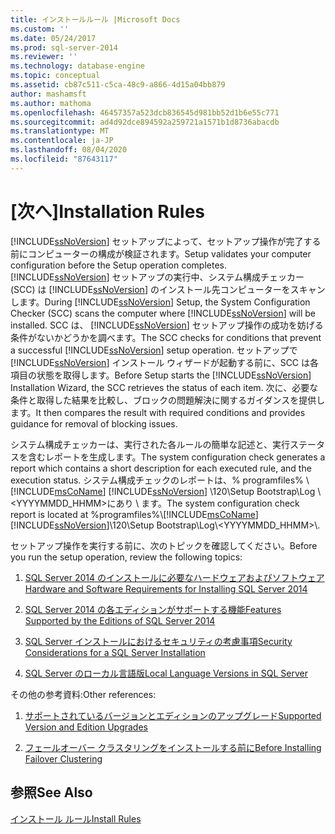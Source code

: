 ```yaml
---
title: インストールルール |Microsoft Docs
ms.custom: ''
ms.date: 05/24/2017
ms.prod: sql-server-2014
ms.reviewer: ''
ms.technology: database-engine
ms.topic: conceptual
ms.assetid: cb87c511-c5ca-48c9-a866-4d15a04bb879
author: mashamsft
ms.author: mathoma
ms.openlocfilehash: 46457357a523dcb836545d981bb52d1b6e55c771
ms.sourcegitcommit: ad4d92dce894592a259721a1571b1d8736abacdb
ms.translationtype: MT
ms.contentlocale: ja-JP
ms.lasthandoff: 08/04/2020
ms.locfileid: "87643117"
---
```

# <a name="installation-rules"></a><span data-ttu-id="f9e64-102">[次へ]</span><span class="sxs-lookup"><span data-stu-id="f9e64-102">Installation Rules</span></span>
  [!INCLUDE[ssNoVersion](../../includes/ssnoversion-md.md)] <span data-ttu-id="f9e64-103">セットアップによって、セットアップ操作が完了する前にコンピューターの構成が検証されます。</span><span class="sxs-lookup"><span data-stu-id="f9e64-103">Setup validates your computer configuration before the Setup operation completes.</span></span> <span data-ttu-id="f9e64-104">[!INCLUDE[ssNoVersion](../../includes/ssnoversion-md.md)] セットアップの実行中、システム構成チェッカー (SCC) は [!INCLUDE[ssNoVersion](../../includes/ssnoversion-md.md)] のインストール先コンピューターをスキャンします。</span><span class="sxs-lookup"><span data-stu-id="f9e64-104">During [!INCLUDE[ssNoVersion](../../includes/ssnoversion-md.md)] Setup, the System Configuration Checker (SCC) scans the computer where [!INCLUDE[ssNoVersion](../../includes/ssnoversion-md.md)] will be installed.</span></span> <span data-ttu-id="f9e64-105">SCC は、 [!INCLUDE[ssNoVersion](../../includes/ssnoversion-md.md)] セットアップ操作の成功を妨げる条件がないかどうかを調べます。</span><span class="sxs-lookup"><span data-stu-id="f9e64-105">The SCC checks for conditions that prevent a successful [!INCLUDE[ssNoVersion](../../includes/ssnoversion-md.md)] setup operation.</span></span> <span data-ttu-id="f9e64-106">セットアップで [!INCLUDE[ssNoVersion](../../includes/ssnoversion-md.md)] インストール ウィザードが起動する前に、SCC は各項目の状態を取得します。</span><span class="sxs-lookup"><span data-stu-id="f9e64-106">Before Setup starts the [!INCLUDE[ssNoVersion](../../includes/ssnoversion-md.md)] Installation Wizard, the SCC retrieves the status of each item.</span></span> <span data-ttu-id="f9e64-107">次に、必要な条件と取得した結果を比較し、ブロックの問題解決に関するガイダンスを提供します。</span><span class="sxs-lookup"><span data-stu-id="f9e64-107">It then compares the result with required conditions and provides guidance for removal of blocking issues.</span></span>  
  
 <span data-ttu-id="f9e64-108">システム構成チェッカーは、実行された各ルールの簡単な記述と、実行ステータスを含むレポートを生成します。</span><span class="sxs-lookup"><span data-stu-id="f9e64-108">The system configuration check generates a report which contains a short description for each executed rule, and the execution status.</span></span> <span data-ttu-id="f9e64-109">システム構成チェックのレポートは、% programfiles% \\ [!INCLUDE[msCoName](../../includes/msconame-md.md)] [!INCLUDE[ssNoVersion](../../includes/ssnoversion-md.md)] \120\Setup Bootstrap\Log \\<YYYYMMDD_HHMM>にあり \\ ます。</span><span class="sxs-lookup"><span data-stu-id="f9e64-109">The system configuration check report is located at %programfiles%\\[!INCLUDE[msCoName](../../includes/msconame-md.md)][!INCLUDE[ssNoVersion](../../includes/ssnoversion-md.md)]\120\Setup Bootstrap\Log\\<YYYYMMDD_HHMM>\\.</span></span>  
  
 <span data-ttu-id="f9e64-110">セットアップ操作を実行する前に、次のトピックを確認してください。</span><span class="sxs-lookup"><span data-stu-id="f9e64-110">Before you run the setup operation, review the following topics:</span></span>  
  
1.  [<span data-ttu-id="f9e64-111">SQL Server 2014 のインストールに必要なハードウェアおよびソフトウェア</span><span class="sxs-lookup"><span data-stu-id="f9e64-111">Hardware and Software Requirements for Installing SQL Server 2014</span></span>](hardware-and-software-requirements-for-installing-sql-server.md)  
  
2.  [<span data-ttu-id="f9e64-112">SQL Server 2014 の各エディションがサポートする機能</span><span class="sxs-lookup"><span data-stu-id="f9e64-112">Features Supported by the Editions of SQL Server 2014</span></span>](../../../2014/getting-started/features-supported-by-the-editions-of-sql-server-2014.md)  
  
3.  [<span data-ttu-id="f9e64-113">SQL Server インストールにおけるセキュリティの考慮事項</span><span class="sxs-lookup"><span data-stu-id="f9e64-113">Security Considerations for a SQL Server Installation</span></span>](../../../2014/sql-server/install/security-considerations-for-a-sql-server-installation.md)  
  
4.  [<span data-ttu-id="f9e64-114">SQL Server のローカル言語版</span><span class="sxs-lookup"><span data-stu-id="f9e64-114">Local Language Versions in SQL Server</span></span>](../../../2014/sql-server/install/local-language-versions-in-sql-server.md)  
  
 <span data-ttu-id="f9e64-115">その他の参考資料:</span><span class="sxs-lookup"><span data-stu-id="f9e64-115">Other references:</span></span>  
  
1.  [<span data-ttu-id="f9e64-116">サポートされているバージョンとエディションのアップグレード</span><span class="sxs-lookup"><span data-stu-id="f9e64-116">Supported Version and Edition Upgrades</span></span>](../../database-engine/install-windows/supported-version-and-edition-upgrades.md)  
  
2.  [<span data-ttu-id="f9e64-117">フェールオーバー クラスタリングをインストールする前に</span><span class="sxs-lookup"><span data-stu-id="f9e64-117">Before Installing Failover Clustering</span></span>](../failover-clusters/install/before-installing-failover-clustering.md)  
  
## <a name="see-also"></a><span data-ttu-id="f9e64-118">参照</span><span class="sxs-lookup"><span data-stu-id="f9e64-118">See Also</span></span>  
 [<span data-ttu-id="f9e64-119">インストール ルール</span><span class="sxs-lookup"><span data-stu-id="f9e64-119">Install Rules</span></span>](../../../2014/sql-server/install/install-rules.md)  
  
  
